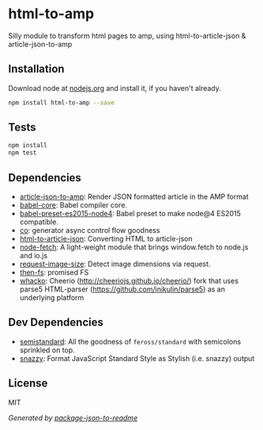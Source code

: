# html-to-amp 

Silly module to transform html pages to amp, using html-to-article-json &amp; article-json-to-amp

## Installation

Download node at [nodejs.org](http://nodejs.org) and install it, if you haven't already.

```sh
npm install html-to-amp --save
```


## Tests

```sh
npm install
npm test
```

## Dependencies

- [article-json-to-amp](https://github.com/micnews/article-json-to-amp): Render JSON formatted article in the AMP format
- [babel-core](https://github.com/babel/babel/tree/master/packages): Babel compiler core.
- [babel-preset-es2015-node4](https://github.com/jbach/babel-preset-es2015-node4): Babel preset to make node@4 ES2015 compatible.
- [co](https://github.com/tj/co): generator async control flow goodness
- [html-to-article-json](https://github.com/micnews/html-to-article-json): Converting HTML to article-json
- [node-fetch](https://github.com/bitinn/node-fetch): A light-weight module that brings window.fetch to node.js and io.js
- [request-image-size](https://github.com/FdezRomero/request-image-size): Detect image dimensions via request.
- [then-fs](https://github.com/then/fs): promised FS
- [whacko](https://github.com/inikulin/whacko): Cheerio (http://cheeriojs.github.io/cheerio/) fork that uses parse5 HTML-parser (https://github.com/inikulin/parse5) as an underlying platform 

## Dev Dependencies

- [semistandard](https://github.com/Flet/semistandard): All the goodness of `feross/standard` with semicolons sprinkled on top.
- [snazzy](https://github.com/feross/snazzy): Format JavaScript Standard Style as Stylish (i.e. snazzy) output


## License

MIT

_Generated by [package-json-to-readme](https://github.com/zeke/package-json-to-readme)_
